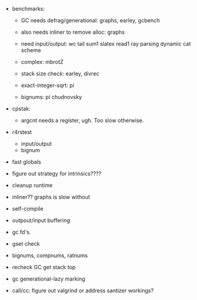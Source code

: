 * benchmarks:
  * GC needs defrag/generational: graphs, earley, gcbench
  * also needs inliner to remove alloc: graphs
  
  * need input/output: wc tail sum1 slatex read1 ray parsing dynamic cat scheme
  
  * complex: mbrotZ
  
  * stack size check: earley, divrec

  * exact-integer-sqrt: pi
  * bignums: pi chudnovsky

* cpstak:
  * argcnt needs a register, ugh.  Too slow otherwise.

* r4rstest
  * input/output
  * bignum

* fast globals

* figure out strategy for intrinsics????
* cleanup runtime
* inliner?? graphs is slow without

* self-compile
* outpout/input buffering
* gc fd's.
* gset check
* bignums, compnums, ratnums

* recheck GC get stack top
* gc generational-lazy marking

* call/cc: figure out valgrind or address santizer workings?
